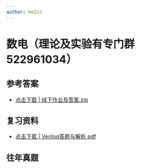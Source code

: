 ```yaml
---
author: HeZzz
---
```


# 数电（理论及实验有专门群522961034）


## 参考答案

- [点击下载 | 线下作业及答案.zip](https://cs-speedrun.github.io/documents/%E6%95%B0%E7%94%B5%EF%BC%88%E7%90%86%E8%AE%BA%E5%8F%8A%E5%AE%9E%E9%AA%8C%E6%9C%89%E4%B8%93%E9%97%A8%E7%BE%A4522961034%EF%BC%89/%E5%8F%82%E8%80%83%E7%AD%94%E6%A1%88/%E7%BA%BF%E4%B8%8B%E4%BD%9C%E4%B8%9A%E5%8F%8A%E7%AD%94%E6%A1%88.zip)

## 复习资料

- [点击下载 | Verilog答题与解析.pdf](https://cs-speedrun.github.io/documents/%E6%95%B0%E7%94%B5%EF%BC%88%E7%90%86%E8%AE%BA%E5%8F%8A%E5%AE%9E%E9%AA%8C%E6%9C%89%E4%B8%93%E9%97%A8%E7%BE%A4522961034%EF%BC%89/%E5%A4%8D%E4%B9%A0%E8%B5%84%E6%96%99/Verilog%E7%AD%94%E9%A2%98%E4%B8%8E%E8%A7%A3%E6%9E%90.pdf)

## 往年真题
